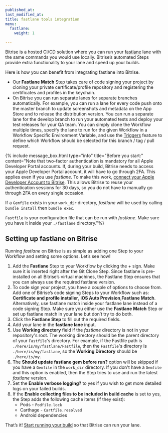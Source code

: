 ```yaml
---
published_at:
last_modified_at:
title: fastlane tools integration
menu:
  fastlane:
    weight: 1

---
```

Bitrise is a hosted CI/CD solution where you can run your [fastlane](https://docs.fastlane.tools/) lane with the same commands you would use locally. Bitrise’s automated Steps provide extra functionality to your lane and speed up your builds.

Here is how you can benefit from integrating fastlane into Bitrise.

* Our **Fastlane Match** Step takes care of code signing your project by cloning your private certificate/profile repository and registering the certificates and profiles in the keychain.
* On Bitrise you can run separate lanes for separate branches automatically. For example, you can run a lane for every code push onto the master branch to update screenshots and metadata on the App Store and to release the distribution version. You can run a separate lane for the develop branch to run your automated tests and deploy your test releases for your QA team. You can simply clone the Workflow multiple times, specify the lane to run for the given Workflow in a Workflow Specific Environment Variable, and use the [Triggers](/builds/triggering-builds/triggering-builds-index/) feature to define which Workflow should be selected for this branch / tag / pull request.

{% include message_box.html type="info" title="Before you start:" content="Note that two-factor authentication is mandatory for all Apple Developer Portal accounts. If, during your build, Bitrise needs to access your Apple Developer Portal account, it will have to go through 2FA. This applies even if you use _fastlane_. To make this work, [connect your Apple Developer Account to Bitrise](/getting-started/connecting-apple-dev-account/). This allows Bitrise to reuse your authentication sessions for 30 days, so you do not have to manually go through 2FA on every single occasion.

If a `Gemfile` exists in your `work_dir` directory, _fastlane_ will be used by calling `bundle install` then `bundle exec`.

`Fastfile` is your configuration file that can be run with _fastlane_. Make sure you have it inside your `./fastlane` directory."%}

## Setting up fastlane on Bitrise

Running _fastlane_ on Bitrise is as simple as adding one Step to your Workflow and setting some options. Let’s see how!

1. Add the **Fastlane** Step to your Workflow by clicking the + sign. Make sure it is inserted right after the Git Clone Step. Since fastlane is pre-installed on all Bitrise’s virtual machines, the Fastlane Step ensures that you can always use the required fastlane version.
2. To code sign your project, you have a couple of options to choose from. Add one of Bitrise’s code signing Steps to your Workflow such as: **Certificate and profile installer**, **iOS Auto Provision**,**Fastlane Match**. Alternatively, use fastlane match inside your fastlane lane instead of a code signing Step. Make sure you either use the **Fastlane Match** Step or set up fastlane match in your lane but don’t try to do both.
3. Click the **Fastlane Step** to fill out the required fields.
4. Add your lane in the **fastlane lane** input.
5. Use **Working directory** field if the _fastlane_ directory is not in your repository's root. The working directory should be the parent directory of your `Fastfile`'s directory. For example, if the Fastfile path is `./here/is/my/fastlane/Fastfile`, then the `Fastfile`'s directory is `./here/is/my/fastlane`, so the **Working Directory** should be `./here/is/my`.
6. The **Should update fastlane gem before run?** option will be skipped if you have a `Gemfile` in the `work_dir` directory. If you don't have a `Gemfile` and this option is enabled, then the Step tries to use and run the latest _fastlane_ version.
7. Set the **Enable verbose logging?** to yes if you wish to get more detailed logs on your failed builds.
8. If the **Enable collecting files to be included in build cache** is set to yes, the Step adds the following cache items (if they exist):
   * Pods - `Podfile.lock`
   * Carthage - `Cartfile.resolved`
   * Android dependencies

That’s it! [Start running your build](/builds/Starting-builds-manually/) so that Bitrise can run your lane.
